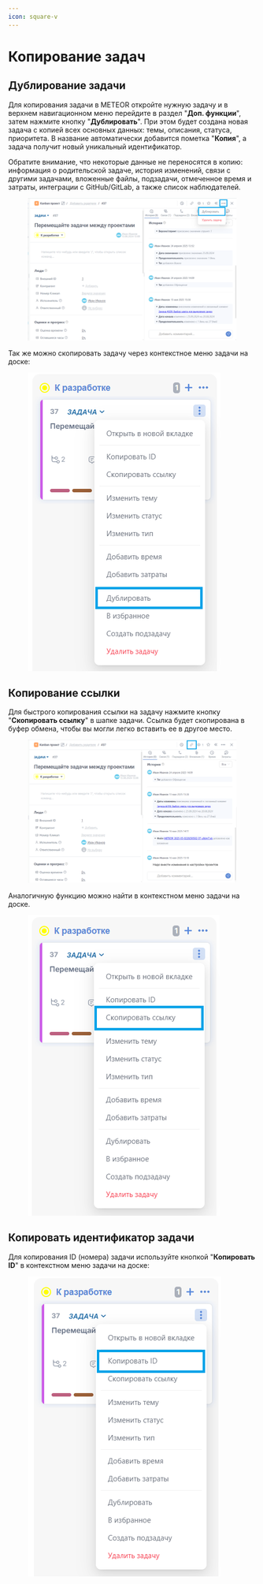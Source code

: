 ```yaml
---
icon: square-v
---
```


# Копирование задач

## Дублирование задачи

Для копирования задачи в METEOR откройте нужную задачу и в верхнем навигационном меню перейдите в раздел "**Доп. функции**", затем нажмите кнопку "**Дублировать**". При этом будет создана новая задача с копией всех основных данных: темы, описания, статуса, приоритета. В название автоматически добавится пометка "**Копия**", а задача получит новый уникальный идентификатор.

Обратите внимание, что некоторые данные не переносятся в копию: информация о родительской задаче, история изменений, связи с другими задачами, вложенные файлы, подзадачи, отмеченное время и затраты, интеграции с GitHub/GitLab, а также список наблюдателей.

<figure><img src="../../.gitbook/assets/image (52).png" alt=""><figcaption></figcaption></figure>

Так же можно скопировать задачу через контекстное меню задачи на доске:

<figure><img src="../../.gitbook/assets/image (53).png" alt=""><figcaption></figcaption></figure>

## Копирование ссылки

Для быстрого копирования ссылки на задачу нажмите кнопку "**Скопировать ссылку**" в шапке задачи. Ссылка будет скопирована в буфер обмена, чтобы вы могли легко вставить ее в другое место.

<figure><img src="../../.gitbook/assets/image (54).png" alt=""><figcaption></figcaption></figure>

Аналогичную функцию можно найти в контекстном меню задачи на доске.

<figure><img src="../../.gitbook/assets/image (55).png" alt=""><figcaption></figcaption></figure>

## Копировать идентификатор задачи

Для копирования ID (номера) задачи используйте кнопкой "**Копировать ID**" в контекстном меню задачи на доске:

<figure><img src="../../.gitbook/assets/image (56).png" alt=""><figcaption></figcaption></figure>

